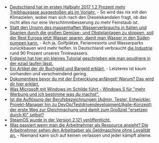 * [Deutschland hat im ersten Halbjahr 2017 1,2 Prozent mehr Treibhausgase ausgestoßen als im Vorjahr.](http://www.sonnenseite.com/de/umwelt/emissionen-steigen-um-5-millionen-tonnen.html) - So wird das nix mit den Klimazielen, wobei man sich nach den Dieselskandalen fragt, ob das nicht alles nur eine Verschlimmbesserung zu mehr Feinstaub ist.
* [Statt den Unsinn des massenhaften Wasserverbrauchs in Italien und Spanien durch die großen Gemüse- und Obstplantagen zu stoppen, soll der Rest Europa jetzt Wasser sparen, damit man Wasser in den Süden pumpen kann.](https://www.heise.de/tp/features/Kann-EU-weites-Wassersparen-den-Wassermangel-in-Spanien-und-Italien-mindern-3793293.html) - Ach ja, Golfplätze, Ferienresorts und Wasserparks zurückbauen wird mehr helfen. In Deutschland verbraucht [die Industrie](https://www.heise.de/forum/Telepolis/Kommentare/Kann-EU-weites-Wassersparen-den-Wassermangel-in-Spanien-und-Italien-mindern/Trinkwasser-sparen-in-Deutschland-heisst/posting-30829468/show/) rund 90 Prozent unseres Trinkwassers.
* [Erdgeist hat hier ein kleines Tutorial geschrieben wie man poudriere in der ezjail laufen lässt.](http://erdgeist.org/posts/2017/poudriere-in-ezjail.html)
* [Ein Artikel der dir Buchgeld und Bargeld erklärt.](http://npr.news.eulu.info/2017/08/07/eu-bankrun-das-geld-gehoert-dir-aber-ich-geb-es-dir-nicht/?pk_campaign=feed&pk_kwd=eu-bankrun-das-geld-gehoert-dir-aber-ich-geb-es-dir-nicht) - Letzteres ist kaum vorhanden und verschwindend gering.
* [Dokumentiere bevor du mit der Entwicklung anfängst! Warum? Das wird dir hier erklärt.](https://opensource.com/article/17/8/doc-driven-development)
* [Was Microsoft mit Windows im Schilde führt - Windows S für "mehr Werbung und ich bestimme was du machst".](https://www.golem.de/news/windows-10-s-im-test-das-s-steht-fuer-schlechtes-marketing-1708-129318.html)
* [Ist die Auflösung der Berufsbezeichnungen (Admin, Tester, Entwickler, Projekt-Manager hin zu DevOp/Testdrivendevelopment/Agile-Konzept) der erste Weg zur Gleichmachung und damit zum Großziel "ersetzen durch KI" selbst?](https://blog.fefe.de/?ts=a776d859)
* [SteamOS wurde in der Version 2.121 veröffentlicht.](https://www.pro-linux.de/news/1/25019/steamos-2121-stabil-ver%C3%B6ffentlicht.html)
* [Was passiert wenn man die Arbeitnehmer als Ressource ansieht? Die Arbeitnehmer sehen den Arbeitgeber als Geldmaschine ohne Loyalität an.](https://blog.fefe.de/?ts=a77687ae) - Niemand kann sich auf keinen verlassen und jeder kämpft alleine.
